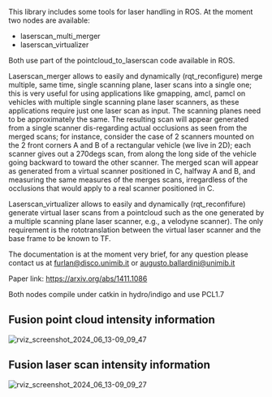 This library includes some tools for laser handling in ROS. At the moment two nodes are available:

 - laserscan_multi_merger
 - laserscan_virtualizer

Both use part of the pointcloud_to_laserscan code available in ROS.

Laserscan_merger allows to easily and dynamically (rqt_reconfigure) merge multiple, same time,
single scanning plane, laser scans into a single one; this is very useful for using applications
like gmapping, amcl, pamcl on vehicles with multiple single scanning plane laser scanners, as these
applications require just one laser scan as input. The scanning planes need to be approximately the
same. The resulting scan will appear generated from a single scanner dis-regarding actual
occlusions as seen from the merged scans; for instance, consider the case of 2 scanners mounted on
the 2 front corners A and B of a rectangular vehicle (we live in 2D); each scanner gives out a
270degs scan, from along the long side of the vehicle going backward to toward the other scanner.
The merged scan will appear as generated from a virtual scanner positioned in C, halfway A and B,
and measuring the same measures of the merges scans, irregardless of the occlusions that would
apply to a real scanner positioned in C.

Laserscan_virtualizer allows to easily and dynamically (rqt_reconfifure) generate virtual laser
scans from a pointcloud such as the one generated by a multiple scanning plane laser scanner, e.g.,
a velodyne scanner). The only requirement is the rototranslation between the virtual laser scanner
and the base frame to be known to TF.

The documentation is at the moment very brief, for any question please contact us at
furlan@disco.unimib.it or augusto.ballardini@unimib.it

Paper link: https://arxiv.org/abs/1411.1086

Both nodes compile under catkin in hydro/indigo and use PCL1.7

## Fusion point cloud intensity information
![rviz_screenshot_2024_06_13-09_09_47](https://github.com/tao8687/ira_laser_tools/assets/45028297/f94db4ff-6a96-44ad-992a-1063a84f24c6)

## Fusion laser scan intensity information
![rviz_screenshot_2024_06_13-09_09_27](https://github.com/tao8687/ira_laser_tools/assets/45028297/ec28ea11-39f5-4aa0-810b-ea31e1e56361)
